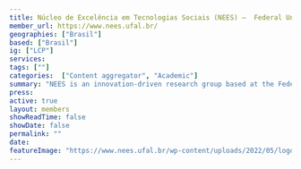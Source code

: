 ```yaml
---
title: Núcleo de Excelência em Tecnologias Sociais (NEES) –  Federal University of Alagoas
member_url: https://www.nees.ufal.br/
geographies: ["Brasil"]
based: ["Brasil"]
ig: ["LCP"] 
services: 
tags: [""]
categories:  ["Content aggregator", "Academic"] 
summary: "NEES is an innovation-driven research group based at the Federal University of Alagoas, Brazil. We specialize in developing and implementing data-driven strategies to facilitate the digital transformation of the public educational sector. In collaboration with the FNDE (National Development Fund) and MEC (Ministry of Education), we tackle the specific challenges associated with the adoption and production of digital textbooks within the PNLD (National Textbook Program), aiming to enhance educational resources nationwide."
press:
active: true
layout: members
showReadTime: false
showDate: false
permalink: ""
date: 
featureImage: "https://www.nees.ufal.br/wp-content/uploads/2022/05/logo-nees_web.png"
---
```


